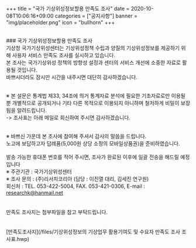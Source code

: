 +++
title = "국가 기상위성정보할용 만족도 조사"
date = 2020-10-08T10:06:16+09:00
categories = ["공지사항"]
banner = "img/placeholder.png"
icon = "bullhorn"
+++
<!--more-->

<br>
### 국가 기상위성정보할용 만족도 조사

<br>
기상청 국가기상위성센터는 기상위성정책 수립과 양질의 기상위성정보를 제공하기 위해 사용자 서비스 만족도 조사를 실시하고 있습니다.

<br>
본 조사는 국가기상위성 정책의 방향성 설정과 센터의 서비스 개선에 소중한 자료로 활용될 것입니다.
<br>
바쁘시더라도 잠시만 시간을 내주시면 대단히 감사하겠습니다.
<br>
 <br>

※  본 설문은 통계법 제33, 34조에 의거 통계자료 분석에 필요한 기초자료로만 이용될 뿐 개별적으로 공개되거나 기타 다른 목적으로 이용되지 아니하며 철저하게 비밀이 보장됨을 알려드립니다.
<br>
-> 조사표는 아래 메일로 회신하여 주시면 감사하겠습니다.
<br>
 <br>

※ 바쁘신 가운데 본 조사에 참여해 주셔서 감사의 말씀을 드립니다.
<br>
노고에 보답하고자 답례품(5,000원 상당 소정의 모바일상품권)을 준비하였습니다.  
<br>
발송 가능한 휴대폰 번호를 적어 주시면, 조사가 완료된 이후에 일괄 전송을 해드릴 예정입니다
<br>
※ 주관기관 : 국가기상위성센터
<br>
※ 조사 문의 : (주)리서치코리아 (담당 : 이진열 대리, 김세진 연구원)
<br>
   회신처 : TEL. 053-422-5004,   FAX. 053-421-0306,   E-mail : researchk@hanmail.net
<br>
<br>
<br>
만족도 조사지는 첨부파일을 참고 부탁드립니다.
<br>
<br>
<br>
[만족도조사지](/files/기상위성정보의 기상업무 활용기여도 및 수요자 만족도 조사 조사표.hwp)
